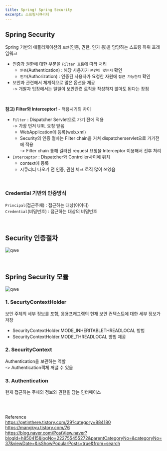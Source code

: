 ```yaml
---
title: Spring) Spring Security
excerpt: 스프링시큐리티
---
```


## Spring Security
Spring 기반의 애플리케이션의 `보안`(인증, 권한, 인가 등)을 담당하는 스프링 하위 프레임워크
- 인증과 권한에 대한 부분을 `Filter 흐름`에 따라 처리  
  - `인증`(Authentication) : 해당 사용자가 `본인이 맞는지` 확인
  - `인가`(Authorization) : 인증된 사용자가 요청한 자원에 `접근 가능한지` 확인
- 보안과 관련해서 체계적으로 많은 옵션을 제공   
  -> 개발자 입장에서는 일일이 보안관련 로직을 작성하지 않아도 된다는 장점   

<br/>

**참고) Filter와 Interceptor!**  - 적용시기의 차이
- `Filter` : Dispatcher Servlet으로 가기 전에 적용   
  -> 가장 먼저 URL 요청 받음
  - WebApplication에 등록(web.xml)
  - Security의 인증 절차는 Filter chain을 거쳐 dispatcherservlet으로 가기전에 적용  
    -> Filter chain 통해 걸러진 request 요청을 Interceptor 이용해서 전후 처리
- `Interceptor` : Dispatcher와 Controller사이에 위치 
  - context에 등록
  - 시큐리티 나오기 전 인증, 권한 체크 로직 많이 쓰였음

<br/>

### Credential 기반의 인증방식  
`Principal`(접근주체) : 접근하는 대상(아이디)  
`Credential`(비밀번호) : 접근하는 대상의 비밀번호 

<br/>

## Security 인증절차  

![qwe](https://user-images.githubusercontent.com/103614357/185633789-11063c1d-d056-4ede-b306-e18fab93894b.png)  

<br/>

## Spring Security 모듈  

![qwe](https://user-images.githubusercontent.com/103614357/185637828-b8896879-0c89-4b58-9d34-9459779d3a8c.png)  

### 1. SecurtyContextHolder  
보안 주체의 세부 정보를 포함, 응용프래그램의 현재 보안 컨텍스트에 대한 세부 정보가 저장   
- SecurityContextHolder.MODE_INHERITABLETHREADLOCAL 방법  
- SecurityContextHolder.MODE_THREADLOCAL 방법 제공  

### 2. SecurityContext  
Authentication을 보관하는 역할  
-> Authentication객체 꺼낼 수 있음

### 3. Authentication  
현재 접근하는 주체의 정보와 권한을 담는 인터페이스  

<br/><br/> 

Reference  
https://getinthere.tistory.com/29?category=884180
https://mangkyu.tistory.com/76  
https://blog.naver.com/PostView.naver?blogId=h850415&logNo=222755455272&parentCategoryNo=&categoryNo=37&viewDate=&isShowPopularPosts=true&from=search  
<br/>
